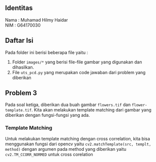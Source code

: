 ## Identitas
Nama : Muhamad Hilmy Haidar  
NIM : G64170030  

## Daftar Isi
Pada folder ini berisi beberapa file yaitu :  
1. Folder `images/*` yang berisi file-file gambar yang digunakan dan dihasilkan.  
2. File `uts_pcd.py` yang merupakan code jawaban dari problem yang diberikan  

## Problem 3
Pada soal ketiga, diberikan dua buah gambar `flowers.tif` dan `flower-template.tif`. 
Kita akan melakukan template matching dari gambar yang diberikan dengan fungsi-fungsi yang ada.

### Template Matching  
Untuk melakukan template matching dengan cross correlation, kita bisa menggunakan fungsi 
dari opencv yaitu `cv2.matchTemplate(src, templt, method)` dengan argumen pada method yang
diberikan yaitu `cv2.TM_CCORR_NORMED` untuk cross corelation